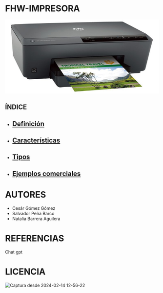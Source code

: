 # FHW-IMPRESORA
![imagen](/img/impresora.jpg)
## ÍNDICE
* ## [Definición](Definicion_impresoras.md) 
* ## [Características](Caracteristicas_impresora.md)
* ## [Tipos](Tipos_impresora.md)
* ## [Ejemplos comerciales](Ejemplos_impresora.md)

# AUTORES
* Cesár Gómez Gómez
* Salvador Peña Barco
* Natalia Barrera Aguilera

# REFERENCIAS
Chat gpt 

# LICENCIA
![Captura desde 2024-02-14 12-56-22](https://github.com/salvaa05/FHW-IMPRESORA/assets/145538888/f0004dab-8605-4b14-bbb5-50e131e9bf26)


